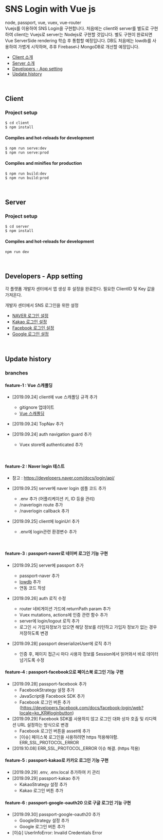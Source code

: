 # SNS Login with Vue js
node, passport, vue, vuex, vue-router  
Vuejs를 이용하여 SNS Login을 구현합니다. 처음에는 client와 server를 별도로 구현하여 client는 Vuejs로 server는 Nodejs로 구현할 것입니다. 별도 구현이 완료되면 Vue ServerSide rendering 학습 후 통합할 예정입니다.
DB도 처음에는 lowdb를 사용하여 가볍게 시작하며, 추후 Firebase나 MongoDB로 개선할 예정입니다. 

- [Client 소개](#client)
- [Server 소개](#server)
- [Developers - App setting](#developers---app-setting)
- [Update history](#update-history)

<br>

## Client
### Project setup
```
$ cd client
$ npm install
```

#### Compiles and hot-reloads for development
```
$ npm run serve:dev
$ npm run serve:prod
```

#### Compiles and minifies for production
```
$ npm run build:dev
$ npm run build:prod
```

<br>

## Server
### Project setup
```
$ cd server
$ npm install
```

#### Compiles and hot-reloads for development
```
npm run dev
```

<br>

## Developers - App setting
각 플랫폼 개발자 센터에서 앱 생성 후 설정을 완료한다. 필요한 ClientID 및 Key 값을 가져온다.    

개발자 센터에서 SNS 로그인을 위한 설정
- [NAVER 로그인 설정](./docs/setting-naver.md)
- [Kakao 로그인 설정](./docs/setting-kakao.md)
- [Facebook 로그인 설정](./docs/setting-facebook.md)
- [Google 로그인 설정](./docs/setting-google.md)

<br>

## Update history
### branches
#### feature-1  : Vue 스캐폴딩
- [2019.09.24] client에 vue 스캐폴딩 규격 추가
    - gitignore 업데이트
    - [Vue 스캐폴딩](https://github.com/KimHyeshin/vue-code-scaffolding)
    
- [2019.09.24] TopNav 추가
- [2019.09.24] auth navigation guard 추가
    - Vuex store에 authenticated 추가

<br>          
        
#### feature-2  : Naver login 테스트 
- 참고 : https://developers.naver.com/docs/login/api/

- [2019.09.25] server에 naver login 샘플 코드 추가
    - .env 추가 (어플리케이션 키, ID 등을 관리)
    - /naverlogin route 추가
    - /naverlogin callback 추가
    
- [2019.09.25] client에 loginUrl 추가
    - .env에 login관련 환경변수 추가

<br>  
   
#### feature-3  : passport-naver로 네이버 로그인 기능 구현       
- [2019.09.25] server에 passport 추가
    - passport-naver 추가 
    - [lowdb](https://github.com/typicode/lowdb) 추가
    - 연동 코드 작성
    
- [2019.09.26] auth 로직 수정
    - router 네비게이션 가드에 returnPath param 추가
    - Vuex mutations, actions에 인증 관련 함수 추가 
    - server에 login/logout 로직 추가
    - 로그인 시 가입자정보가 있으면 해당 정보를 리턴하고 가입자 정보가 없는 경우 저장하도록 변경

- [2019.09.28] passport deserializeUser에 로직 추가
    - 인증 후, 페이지 접근시 마다 사용자 정보를 Session에서 읽어와서 바로 데이터 넘기도록 수정
         
#### feature-4 : passport-facebook으로 페이스북 로그인 기능 구현
- [2019.09.28] passport-facebook 추가
    - FacebookStrategy 설정 추가
    - JavaScript용 Facebook SDK 추가
    - Facebook 로그인 버튼 추가 (https://developers.facebook.com/docs/facebook-login/web?locale=ko_KR#loginbutton)    
- [2019.09.29] Facebook SDK를 사용하지 않고 로그인 대화 상자 호출 및 리디렉션 URL 설정하는 방식으로 변경
    - Facebook 로그인 버튼을 asset에 추가
    - [이슈] 페이스북 로그인을 사용하려면 https 적용해야함. ERR_SSL_PROTOCOL_ERROR
- [2019.10.08] ERR_SSL_PROTOCOL_ERROR 이슈 해결. (https 적용)     
            
#### feature-5 : passport-kakao로 카카오 로그인 기능 구현
- [2019.09.29] .env, .env.local 추가하여 키 관리
- [2019.09.29] passport-kakao 추가
    - KakaoStrategy 설정 추가
    - Kakao 로그인 버튼 추가

#### feature-6 : passport-google-oauth20 으로 구글 로그인 기능 구현
- [2019.09.30] passport-google-oauth20 추가
    - GoogleStrategy 설정 추가
    - Google 로그인 버튼 추가
- [이슈] UserInfoError: Invalid Credentials Error   


